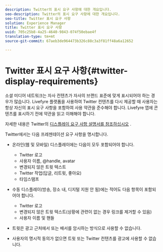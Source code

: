 ```yaml
---
description: Twitter의 표시 요구 사항에 대한 개요입니다.
seo-description: Twitter의 표시 요구 사항에 대한 개요입니다.
seo-title: Twitter 표시 요구 사항
solution: Experience Manager
title: Twitter 표시 요구 사항
uuid: 705c25b8-4a25-4640-9843-074f50ebae4f
translation-type: tm+mt
source-git-commit: 67aeb3de964473b326c88c3a3f81ff48a6a12652

---
```



# Twitter 표시 요구 사항{#twitter-display-requirements}

소셜 미디어 네트워크는 자사 컨텐츠가 자사의 브랜드 표준에 맞게 표시되어야 하는 경우가 많습니다. Livefyre 플랫폼을 사용하여 Twitter 컨텐츠를 다시 제공할 때 사용자는 항상 자신의 표시 요구 사항을 포함하여 사용 약관을 준수해야 합니다. Livefyre 앱에 콘텐츠를 표시하기 전에 약관을 읽고 이해해야 합니다.

자세한 내용은 Twitter의 [디스플레이 요구 사항 설명서를 참조하십시오](https://about.twitter.com/company/display-requirements) .

Twitter에서는 다음 프레젠테이션 요구 사항을 명시합니다.

* 온라인(웹 및 모바일) 디스플레이에는 다음이 모두 포함되어야 합니다.

   * Twitter 로고
   * 사용자 이름, @handle, avatar
   * 변경되지 않은 트윗 텍스트
   * Twitter 작업(답글, 리트윗, 좋아요)
   * 타임스탬프

* 수동 디스플레이(방송, 장소 내, 디지털 지원 안 됨)에는 적어도 다음 항목이 포함되어야 합니다.

   * Twitter 로고
   * 변경되지 않은 트윗 텍스트(상황에 관련이 없는 경우 링크를 제거할 수 있음)
   * 사용자 이름 및 핸들

* 트윗은 광고 근처에서 또는 배서를 암시하는 방식으로 사용할 수 없습니다.
* 사용자의 명시적 동의가 없으면 트윗 또는 Twitter 컨텐츠를 광고에 사용할 수 없습니다.
